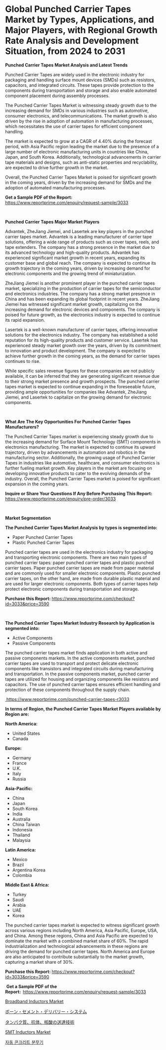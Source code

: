 <p><h1>Global Punched Carrier Tapes Market by Types, Applications, and Major Players, with Regional Growth Rate Analysis and Development Situation, from 2024 to 2031</h1></p><p><strong>Punched Carrier Tapes Market Analysis and Latest Trends</strong></p>
<p><p>Punched Carrier Tapes are widely used in the electronic industry for packaging and handling surface mount devices (SMDs) such as resistors, capacitors, and integrated circuits. These tapes provide protection to the components during transportation and storage and also enable automated component placement during assembly processes.</p><p>The Punched Carrier Tapes Market is witnessing steady growth due to the increasing demand for SMDs in various industries such as automotive, consumer electronics, and telecommunications. The market growth is also driven by the rise in adoption of automation in manufacturing processes, which necessitates the use of carrier tapes for efficient component handling.</p><p>The market is expected to grow at a CAGR of 4.40% during the forecast period, with Asia Pacific region leading the market due to the presence of a large number of electronic manufacturing units in countries like China, Japan, and South Korea. Additionally, technological advancements in carrier tape materials and designs, such as anti-static properties and recyclability, are expected to drive further growth in the market.</p><p>Overall, the Punched Carrier Tapes Market is poised for significant growth in the coming years, driven by the increasing demand for SMDs and the adoption of automated manufacturing processes.</p></p>
<p><strong>Get a Sample PDF of the Report:&nbsp;</strong> <a href="https://www.reportprime.com/enquiry/request-sample/3033">https://www.reportprime.com/enquiry/request-sample/3033</a></p>
<p>&nbsp;</p>
<p><strong>Punched Carrier Tapes Major Market Players</strong></p>
<p><p>Advantek, ZheJiang Jiemei, and Lasertek are key players in the punched carrier tapes market. Advantek is a leading manufacturer of carrier tape solutions, offering a wide range of products such as cover tapes, reels, and tape extenders. The company has a strong presence in the market due to its advanced technology and high-quality products. Advantek has experienced significant market growth in recent years, expanding its customer base and global reach. The company is expected to continue its growth trajectory in the coming years, driven by increasing demand for electronic components and the growing trend of miniaturization.</p><p>ZheJiang Jiemei is another prominent player in the punched carrier tapes market, specializing in the production of carrier tapes for the semiconductor and electronics industries. The company has a strong market presence in China and has been expanding its global footprint in recent years. ZheJiang Jiemei has witnessed significant market growth, capitalizing on the increasing demand for electronic devices and components. The company is poised for future growth, as the electronics industry is expected to continue its rapid expansion.</p><p>Lasertek is a well-known manufacturer of carrier tapes, offering innovative solutions for the electronics industry. The company has established a solid reputation for its high-quality products and customer service. Lasertek has experienced steady market growth over the years, driven by its commitment to innovation and product development. The company is expected to achieve further growth in the coming years, as the demand for carrier tapes continues to rise.</p><p>While specific sales revenue figures for these companies are not publicly available, it can be inferred that they are generating significant revenue due to their strong market presence and growth prospects. The punched carrier tapes market is expected to continue expanding in the foreseeable future, providing ample opportunities for companies like Advantek, ZheJiang Jiemei, and Lasertek to capitalize on the growing demand for electronic components.</p></p>
<p>&nbsp;</p>
<p><strong>What Are The Key Opportunities For Punched Carrier Tapes Manufacturers?</strong></p>
<p><p>The Punched Carrier Tapes market is experiencing steady growth due to the increasing demand for Surface Mount Technology (SMT) components in electronics manufacturing. The market is expected to continue its upward trajectory, driven by advancements in automation and robotics in the manufacturing sector. Additionally, the growing usage of Punched Carrier Tapes in industries like automotive, healthcare, and consumer electronics is further fueling market growth. Key players in the market are focusing on developing innovative products to cater to the evolving demands of the industry. Overall, the Punched Carrier Tapes market is poised for significant expansion in the coming years.</p></p>
<p><strong>Inquire or Share Your Questions If Any Before Purchasing This Report:</strong> <a href="https://www.reportprime.com/enquiry/pre-order/3033">https://www.reportprime.com/enquiry/pre-order/3033</a></p>
<p>&nbsp;</p>
<p><strong>Market Segmentation</strong></p>
<p><strong>The Punched Carrier Tapes Market Analysis by types is segmented into:</strong></p>
<p><ul><li>Paper Punched Carrier Tapes</li><li>Plastic Punched Carrier Tapes</li></ul></p>
<p><p>Punched carrier tapes are used in the electronics industry for packaging and transporting electronic components. There are two main types of punched carrier tapes: paper punched carrier tapes and plastic punched carrier tapes. Paper punched carrier tapes are made from paper material and are commonly used for smaller electronic components. Plastic punched carrier tapes, on the other hand, are made from durable plastic material and are used for larger electronic components. Both types of carrier tapes help protect electronic components during transportation and storage.</p></p>
<p><strong>Purchase this Report:&nbsp;</strong><a href="https://www.reportprime.com/checkout?id=3033&price=3590">https://www.reportprime.com/checkout?id=3033&price=3590</a></p>
<p>&nbsp;</p>
<p><strong>The Punched Carrier Tapes Market Industry Research by Application is segmented into:</strong></p>
<p><ul><li>Active Components</li><li>Passive Components</li></ul></p>
<p><p>The punched carrier tapes market finds application in both active and passive components markets. In the active components market, punched carrier tapes are used to transport and protect delicate electronic components like transistors and integrated circuits during manufacturing and transportation. In the passive components market, punched carrier tapes are utilized for housing and organizing components like resistors and capacitors. The use of punched carrier tapes ensures efficient handling and protection of these components throughout the supply chain.</p></p>
<p><a href="https://www.reportprime.com/punched-carrier-tapes-r3033">&nbsp;https://www.reportprime.com/punched-carrier-tapes-r3033</a></p>
<p><strong>In terms of Region, the Punched Carrier Tapes Market Players available by Region are:</strong></p>
<p>
    <p> <strong> North America: </strong>
        <ul>
            <li>United States</li>
            <li>Canada</li>
        </ul>
        </p> 
    <p> <strong> Europe: </strong>
        <ul>
            <li>Germany</li>
            <li>France</li>
            <li>U.K.</li>
            <li>Italy</li>
            <li>Russia</li>
        </ul>
        </p> 
    <p> <strong> Asia-Pacific: </strong>
        <ul>
            <li>China</li>
            <li>Japan</li>
            <li>South Korea</li>
            <li>India</li>
            <li>Australia</li>
            <li>China Taiwan</li>
            <li>Indonesia</li>
            <li>Thailand</li>
            <li>Malaysia</li>
        </ul>
        </p> 
    <p> <strong> Latin America: </strong>
        <ul>
            <li>Mexico</li>
            <li>Brazil</li>
            <li>Argentina Korea</li>
            <li>Colombia</li>
        </ul>
        </p> 
    <p> <strong> Middle East & Africa: </strong>
        <ul>
            <li>Turkey</li>
            <li>Saudi</li>
            <li>Arabia</li>
            <li>UAE</li>
            <li>Korea</li>
        </ul>
    </p>
    </p>
<p><p>The punched carrier tapes market is expected to witness significant growth across various regions including North America, Asia Pacific, Europe, USA, and China. Among these regions, China and Asia Pacific are expected to dominate the market with a combined market share of 60%. The rapid industrialization and technological advancements in these regions are driving the demand for punched carrier tapes. North America and Europe are also anticipated to contribute substantially to the market growth, capturing a market share of 30%.</p></p>
<p><strong>Purchase this Report: </strong><a href="https://www.reportprime.com/checkout?id=3033&price=3590">https://www.reportprime.com/checkout?id=3033&price=3590</a></p>
<p>&nbsp;<strong>Get a Sample PDF of the Report:&nbsp;&nbsp;</strong><a href="https://www.reportprime.com/enquiry/request-sample/3033">https://www.reportprime.com/enquiry/request-sample/3033</a></p>
<p><strong></strong></p>
<p><p><a href="https://github.com/EveKerluke2023/Market-Research-Report-List-2/blob/main/broadband-inductors-market.md">Broadband Inductors Market</a></p><p><a href="https://github.com/tanyaali3/Market-Research-Report-List-3/blob/main/923961083148.md">ボーン・セメント・デリバリー・システム</a></p><p><a href="https://github.com/DwightHuels1/Market-Research-Report-List-3/blob/main/399029283149.md">タンパク質、抗体、核酸の送達技術</a></p><p><a href="https://github.com/angeliabkratze/Market-Research-Report-List-2/blob/main/smt-inductors-market.md">SMT Inductors Market</a></p><p><a href="https://github.com/rsg307664904/Market-Research-Report-List-4/blob/main/6075467103244.md">자동 콘크리트 분무기</a></p></p>